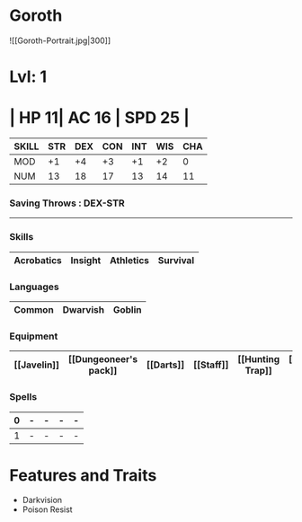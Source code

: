 # Goroth
![[Goroth-Portrait.jpg|300]]

# Lvl: 1

# | HP  11|  AC 16 | SPD 25 |

| SKILL | STR | DEX | CON | INT | WIS | CHA |
| ----- | --- | --- | --- | --- | --- | --- |
| MOD   | +1  | +4  | +3  | +1  | +2  | 0   |
| NUM   | 13  | 18  | 17  | 13  | 14  | 11  |

### Saving Throws :  DEX-STR
---
### Skills
| Acrobatics | Insight | Athletics | Survival   |
| ---------- | ------- | --------- | --- |

### Languages
| Common | Dwarvish | Goblin | 
| ------ | -------- | ------ |

### Equipment

| [[Javelin]] | [[Dungeoneer's pack]] | [[Darts]] | [[Staff]] | [[Hunting Trap]] | [[Traveler's Clothes]] | [[Pouch]] |
| ----------- | --------------------- | --------- | --------- | ---------------- | ---------------------- | --------- |

### Spells
| 0   | -   | -   | -   | -   |
| --- | --- | --- | --- | --- |
| 1   | -   | -   | -   | -   |


# Features and Traits

- Darkvision
- Poison Resist